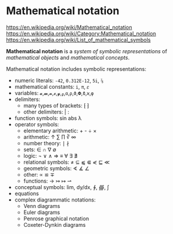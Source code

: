 # Mathematical notation

https://en.wikipedia.org/wiki/Mathematical_notation
https://en.wikipedia.org/wiki/Category:Mathematical_notation
https://en.wikipedia.org/wiki/List_of_mathematical_symbols


**Mathematical notation** is a *system of symbolic representations* of *mathematical objects* and *mathematical concepts*.

Mathematical notation includes symbolic representations:
- numeric literals: `-42`, `0.312E-12`, `5i`, `⅞`
- mathematical constants: `i`, `π`, `𝜀`
- variables: `𝓪`,`𝓶`,`𝓷`,`𝔁`,`𝔂`,`𝔃`,`α`,`ρ`,`ϑ`,`𝚽`,`ϐ`,`ϰ`,`φ`
- delimiters:
  - many types of brackets: ⁅ ⁆
  - other delimiters: | :
- function symbols: sin abs λ
- operator symbols:
  - elementary arithmetic: + - ÷ ×
  - arithmetic: ↑ ∑ ∏ ∛ ∞
  - number theory: ∣ ∤
  - sets: ∈ ∩ ∇ ∅
  - logic: ¬ ∨ ∧ ⇒ ≡ ∀ ∃ ∄
  - relational symbols: ≠ ⊆ ⫹ ⋐ ⋞ ⊑ ≪
  - geometric symbols: ∢ ∡ ∠
  - other: ∝ ≌ ∓
  - functions: → ↣ ↦ ⇀
- conceptual symbols: lim, dy/dx, ∳, ∰, ∫
- equations
- complex diagrammatic notations:
  - Venn diagrams
  - Euler diagrams
  - Penrose graphical notation
  - Coxeter-Dynkin diagrams
